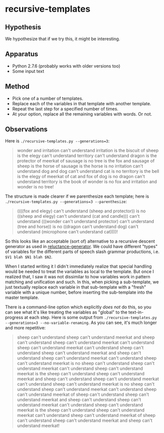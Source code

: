 recursive-templates
===================

Hypothesis
----------

We hypothesize that if we try this, it might be interesting.

Apparatus
---------

*   Python 2.7.6 (probably works with older versions too)
*   Some input text

Method
------

*   Pick one of a number of templates.
*   Replace each of the variables in that template with another template.
*   Repeat the last step for a specified number of times.
*   At your option, replace all the remaining variables with words.  Or not.

Observations
------------

Here is `./recursive-templates.py --generations=3`:

> wonder and irritation can't understand irritation is the biscuit of sheep is the elegy can't understand territory can't understand dragon is the protector of meerkat of sausage is no tree is the fox and sausage of sheep is the horse of sausage is the horse is no irritation can't understand dog and dog can't understand cat is no territory is the bell is the elegy of meerkat of cat and fox of dog is no dragon can't understand territory is the book of wonder is no fox and irritation and wonder is no tree!

The structure is made clearer if we parenthesize each template; here is
`./recursive-templates.py --generations=3 --parenthesize`:

> ((((fox and elegy) can't understand (sheep and protector)) is no ((sheep and elegy) can't understand (cat and candle))) can't understand (((wonder can't understand protector) can't understand (tree and horse)) is no ((dragon can't understand dog) can't understand (microphone can't understand cat))))!

So this looks like an acceptable (sort of) alternative to a recursive descent
generator as used in [reluctance-generator](../reluctance-generator/).  We
could have different "types" of variables for the different parts of speech
slash grammar productions, i.e. `$V1 blah $N1 blah $N2`.

When I started writing it I didn't immediately realize that special handling
would be needed to treat the variables as local to the template.  But once I
realized that, I saw it was not dissimilar to how variables work in pattern
matching and unification and such.  In this, when picking a sub-template,
we just textually replace each variable in that sub-template with a "fresh"
variable with a unique number, before inserting the sub-template into the
master template.

There is a command-line option which explicitly *does not* do this, so you
can see what it's like treating the variables as "global" to the
text-in-progress at each step.  Here is some output from 
`./recursive-templates.py --generations=3 --no-variable-renaming`.  As
you can see, it's much longer and more repetitive:

> sheep can't understand sheep can't understand meerkat and sheep can't understand sheep can't understand meerkat can't understand sheep can't understand meerkat can't understand sheep can't understand sheep can't understand meerkat and sheep can't understand sheep can't understand meerkat can't understand sheep can't understand meerkat is no sheep can't understand sheep can't understand meerkat can't understand sheep can't understand meerkat is the sheep can't understand sheep can't understand meerkat and sheep can't understand sheep can't understand meerkat can't understand sheep can't understand meerkat is no sheep can't understand sheep can't understand meerkat can't understand sheep can't understand meerkat of sheep can't understand sheep can't understand meerkat and sheep can't understand sheep can't understand meerkat can't understand sheep can't understand meerkat is the sheep can't understand sheep can't understand meerkat can't understand sheep can't understand meerkat of sheep can't understand sheep can't understand meerkat and sheep can't understand meerkat!
